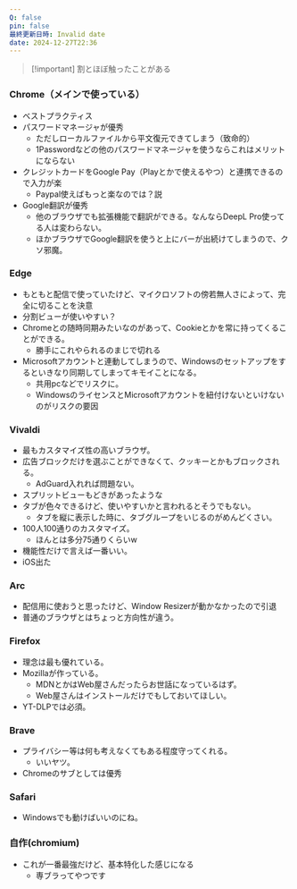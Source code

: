 ```yaml
---
Q: false
pin: false
最終更新日時: Invalid date
date: 2024-12-27T22:36
---
```

  

> [!important] 割とほぼ触ったことがある

  

### Chrome（メインで使っている）

- ベストプラクティス
- パスワードマネージャが優秀
    - ただしローカルファイルから平文復元できてしまう（致命的）
    - 1Passwordなどの他のパスワードマネージャを使うならこれはメリットにならない
- クレジットカードをGoogle Pay（Playとかで使えるやつ）と連携できるので入力が楽
    - Paypal使えばもっと楽なのでは？説
- Google翻訳が優秀
    - 他のブラウザでも拡張機能で翻訳ができる。なんならDeepL Pro使ってる人は変わらない。
    - ほかブラウザでGoogle翻訳を使うと上にバーが出続けてしまうので、クソ邪魔。

  

### Edge

- もともと配信で使っていたけど、マイクロソフトの傍若無人さによって、完全に切ることを決意
- 分割ビューが使いやすい？
- Chromeとの随時同期みたいなのがあって、Cookieとかを常に持ってくることができる。
    - 勝手にこれやられるのまじで切れる
- Microsoftアカウントと連動してしまうので、Windowsのセットアップをするといきなり同期してしまってキモイことになる。
    - 共用pcなどでリスクに。
    - WindowsのライセンスとMicrosoftアカウントを紐付けないといけないのがリスクの要因

  

### Vivaldi

- 最もカスタマイズ性の高いブラウザ。
- 広告ブロックだけを選ぶことができなくて、クッキーとかもブロックされる。
    - AdGuard入れれば問題ない。
- スプリットビューもどきがあったような
- タブが色々できるけど、使いやすいかと言われるとそうでもない。
    - タブを縦に表示した時に、タブグループをいじるのがめんどくさい。
- 100人100通りのカスタマイズ。
    - ほんとは多分75通りくらいw
- 機能性だけで言えば一番いい。
- iOS出た

  

### Arc

- 配信用に使おうと思ったけど、Window Resizerが動かなかったので引退
- 普通のブラウザとはちょっと方向性が違う。

  

### Firefox

- 理念は最も優れている。
- Mozillaが作っている。
    - MDNとかはWeb屋さんだったらお世話になっているはず。
    - Web屋さんはインストールだけでもしておいてほしい。
- YT-DLPでは必須。

  

### Brave

- プライバシー等は何も考えなくてもある程度守ってくれる。
    - いいヤツ。
- Chromeのサブとしては優秀

  

### Safari

- Windowsでも動けばいいのにね。

  

### 自作(chromium)

- これが一番最強だけど、基本特化した感じになる
    - 専ブラってやつです